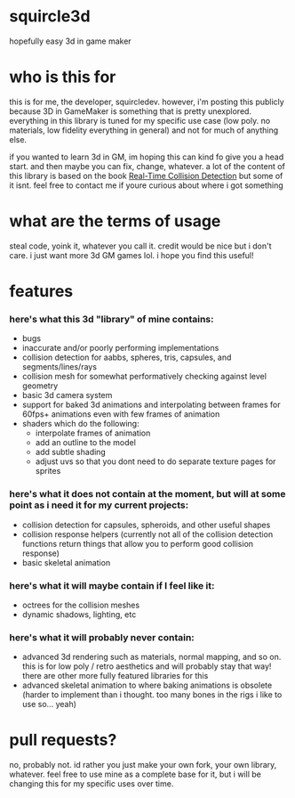 # squircle3d
 hopefully easy 3d in game maker

# who is this for

this is for me, the developer, squircledev. however, i'm posting this publicly because 3D in GameMaker is something that is pretty unexplored. everything in this library is tuned for my specific use case (low poly. no materials, low fidelity everything in general) and not for much of anything else. 

if you wanted to learn 3d in GM, im hoping this can kind fo give you a head start. and then maybe you can fix, change, whatever. a lot of the content of this library is based on the book [Real-Time Collision Detection](https://www.amazon.com/Real-Time-Collision-Detection-Interactive-Technology/dp/1558607323) but some of it isnt. feel free to contact me if youre curious about where i got something

# what are the terms of usage

steal code, yoink it, whatever you call it. credit would be nice but i don't care. i just want more 3d GM games lol. i hope you find this useful!

# features

### here's what this 3d "library" of mine contains:
- bugs
- inaccurate and/or poorly performing implementations
- collision detection for aabbs, spheres, tris, capsules, and segments/lines/rays
- collision mesh for somewhat performatively checking against level geometry
- basic 3d camera system
- support for baked 3d animations and interpolating between frames for 60fps+ animations even with few frames of animation
- shaders which do the following:
  - interpolate frames of animation
  - add an outline to the model
  - add subtle shading
  - adjust uvs so that you dont need to do separate texture pages for sprites

### here's what it does not contain at the moment, but will at some point as i need it for my current projects:
- collision detection for capsules, spheroids, and other useful shapes
- collision response helpers (currently not all of the collision detection functions return things that allow you to perform good collision response)
- basic skeletal animation

### here's what it will maybe contain if I feel like it:
- octrees for the collision meshes
- dynamic shadows, lighting, etc

### here's what it will probably never contain:
- advanced 3d rendering such as materials, normal mapping, and so on. this is for low poly / retro aesthetics and will probably stay that way! there are other more fully featured libraries for this
- advanced skeletal animation to where baking animations is obsolete (harder to implement than i thought. too many bones in the rigs i like to use so... yeah)

# pull requests?

no, probably not. id rather you just make your own fork, your own library, whatever. feel free to use mine as a complete base for it, but i will be changing this for my specific uses over time.
